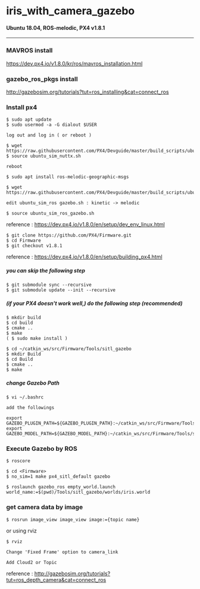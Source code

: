# iris_with_camera_gazebo

#### Ubuntu 18.04, ROS-melodic, PX4 v1.8.1

* * *

### MAVROS install
https://dev.px4.io/v1.8.0/kr/ros/mavros_installation.html


### gazebo_ros_pkgs install
http://gazebosim.org/tutorials?tut=ros_installing&cat=connect_ros


### Install px4
```
$ sudo apt update
$ sudo usermod -a -G dialout $USER

log out and log in ( or reboot )

$ wget https://raw.githubusercontent.com/PX4/Devguide/master/build_scripts/ubuntu_sim_nuttx.sh 
$ source ubuntu_sim_nuttx.sh

reboot

$ sudo apt install ros-melodic-geographic-msgs

$ wget https://raw.githubusercontent.com/PX4/Devguide/master/build_scripts/ubuntu_sim_ros_gazebo.sh

edit ubuntu_sim_ros gazebo.sh : kinetic -> melodic

$ source ubuntu_sim_ros_gazebo.sh
```
reference : https://dev.px4.io/v1.8.0/en/setup/dev_env_linux.html


```
$ git clone https://github.com/PX4/Firmware.git
$ cd Firmware
$ git checkout v1.8.1
```
reference : https://dev.px4.io/v1.8.0/en/setup/building_px4.html


##### you can skip the following step
```
$ git submodule sync --recursive
$ git submodule update --init --recursive
```

##### (if your PX4 doesn't work well,) do the following step (recommended)
```
$ mkdir build
$ cd build
$ cmake ..
$ make
( $ sudo make install )
```

```
$ cd ~/catkin_ws/src/Firmware/Tools/sitl_gazebo
$ mkdir Build
$ cd Build
$ cmake ..
$ make
```

##### change Gazebo Path
```
$ vi ~/.bashrc

add the followings

export GAZEBO_PLUGIN_PATH=${GAZEBO_PLUGIN_PATH}:~/catkin_ws/src/Firmware/Tools/sitl_gazebo/Build
export GAZEBO_MODEL_PATH=${GAZEBO_MODEL_PATH}:~/catkin_ws/src/Firmware/Tools/sitl_gazebo/models
```


### Execute Gazebo by ROS
```
$ roscore

$ cd <Firmware>
$ no_sim=1 make px4_sitl_default gazebo

$ roslaunch gazebo_ros empty_world.launch world_name:=$(pwd)/Tools/sitl_gazebo/worlds/iris.world
```

### get camera data by image
```
$ rosrun image_view image_view image:={topic name}
```
or using rviz
```
$ rviz

Change 'Fixed Frame' option to camera_link

Add Cloud2 or Topic
```
reference : http://gazebosim.org/tutorials?tut=ros_depth_camera&cat=connect_ros 
